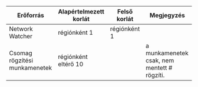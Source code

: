 | Erőforrás | Alapértelmezett korlát | Felső korlát | Megjegyzés |
| --- | --- | --- | --- |
| Network Watcher | régiónként 1  | régiónként 1 | |
| Csomag rögzítési munkamenetek |régiónként eltérő 10 | |a munkamenetek csak, nem mentett # rögzíti. |
